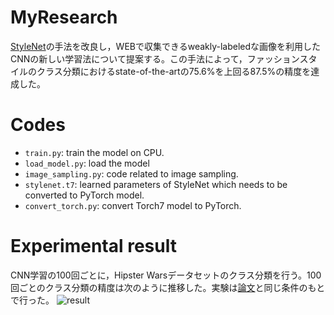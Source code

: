 # MyResearch
[StyleNet](http://hi.cs.waseda.ac.jp/~esimo/publications/SimoSerraCVPR2016.pdf)の手法を改良し，WEBで収集できるweakly-labeledな画像を利用したCNNの新しい学習法について提案する。この手法によって，ファッションスタイルのクラス分類におけるstate-of-the-artの75.6%を上回る87.5%の精度を達成した。

# Codes
- `train.py`: train the model on CPU.
- `load_model.py`: load the model
- `image_sampling.py`: code related to image sampling.
- `stylenet.t7`: learned parameters of StyleNet which needs to be converted to PyTorch model.
- `convert_torch.py`: convert Torch7 model to PyTorch.

# Experimental result
CNN学習の100回ごとに，Hipster Warsデータセットのクラス分類を行う。100回ごとのクラス分類の精度は次のように推移した。実験は[論文](http://hi.cs.waseda.ac.jp/~esimo/publications/SimoSerraCVPR2016.pdf)と同じ条件のもとで行った。
![result](https://lh4.googleusercontent.com/opLfLd26jE5OW21Qyb8RWn7KH8bdsr1CdP_PDv7TB-E-SiXIp0-_Jvr8x7Ei8O-VOkubyleLr-ZKns_9PAaB=w1334-h953-rw)
